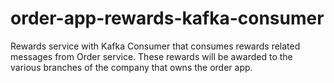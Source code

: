 # order-app-rewards-kafka-consumer
Rewards service with Kafka Consumer that consumes rewards related messages from Order service. These rewards will be awarded to the various branches of the company that owns the order app.
